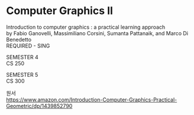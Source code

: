 # Computer Graphics II
Introduction to computer graphics : a practical learning approach<br>
by Fabio Ganovelli, Massimiliano Corsini, Sumanta Pattanaik, and Marco Di Benedetto
<br>REQUIRED - SING

SEMESTER 4<br>
CS 250

SEMESTER 5<br>
CS 300

원서<br>
https://www.amazon.com/Introduction-Computer-Graphics-Practical-Geometric/dp/1439852790
